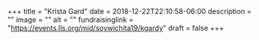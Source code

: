 +++
title = "Krista Gard"
date = 2018-12-22T22:10:58-06:00
description = ""
image = ""
alt = ""
fundraisinglink = "https://events.lls.org/mid/soywichita19/kgardy"
draft = false
+++
